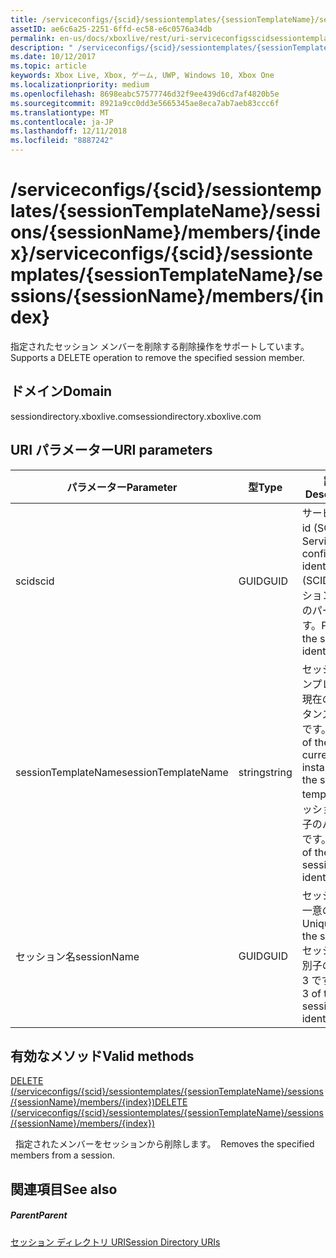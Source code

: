```yaml
---
title: /serviceconfigs/{scid}/sessiontemplates/{sessionTemplateName}/sessions/{sessionName}/members/{index}
assetID: ae6c6a25-2251-6ffd-ec58-e6c0576a34db
permalink: en-us/docs/xboxlive/rest/uri-serviceconfigsscidsessiontemplatessessiontemplatenamesessionnamemembersindex.html
description: " /serviceconfigs/{scid}/sessiontemplates/{sessionTemplateName}/sessions/{sessionName}/members/{index}"
ms.date: 10/12/2017
ms.topic: article
keywords: Xbox Live, Xbox, ゲーム, UWP, Windows 10, Xbox One
ms.localizationpriority: medium
ms.openlocfilehash: 8698eabc57577746d32f9ee439d6cd7af4820b5e
ms.sourcegitcommit: 8921a9cc0dd3e5665345ae8eca7ab7aeb83ccc6f
ms.translationtype: MT
ms.contentlocale: ja-JP
ms.lasthandoff: 12/11/2018
ms.locfileid: "8887242"
---
```

# <a name="serviceconfigsscidsessiontemplatessessiontemplatenamesessionssessionnamemembersindex"></a><span data-ttu-id="21584-104">/serviceconfigs/{scid}/sessiontemplates/{sessionTemplateName}/sessions/{sessionName}/members/{index}</span><span class="sxs-lookup"><span data-stu-id="21584-104">/serviceconfigs/{scid}/sessiontemplates/{sessionTemplateName}/sessions/{sessionName}/members/{index}</span></span>
<span data-ttu-id="21584-105">指定されたセッション メンバーを削除する削除操作をサポートしています。</span><span class="sxs-lookup"><span data-stu-id="21584-105">Supports a DELETE operation to remove the specified session member.</span></span>
<a id="ID4EO"></a>


## <a name="domain"></a><span data-ttu-id="21584-106">ドメイン</span><span class="sxs-lookup"><span data-stu-id="21584-106">Domain</span></span>
<span data-ttu-id="21584-107">sessiondirectory.xboxlive.com</span><span class="sxs-lookup"><span data-stu-id="21584-107">sessiondirectory.xboxlive.com</span></span>  
<a id="ID4ET"></a>


## <a name="uri-parameters"></a><span data-ttu-id="21584-108">URI パラメーター</span><span class="sxs-lookup"><span data-stu-id="21584-108">URI parameters</span></span>

| <span data-ttu-id="21584-109">パラメーター</span><span class="sxs-lookup"><span data-stu-id="21584-109">Parameter</span></span>| <span data-ttu-id="21584-110">型</span><span class="sxs-lookup"><span data-stu-id="21584-110">Type</span></span>| <span data-ttu-id="21584-111">説明</span><span class="sxs-lookup"><span data-stu-id="21584-111">Description</span></span>|
| --- | --- | --- |
| <span data-ttu-id="21584-112">scid</span><span class="sxs-lookup"><span data-stu-id="21584-112">scid</span></span>| <span data-ttu-id="21584-113">GUID</span><span class="sxs-lookup"><span data-stu-id="21584-113">GUID</span></span>| <span data-ttu-id="21584-114">サービス構成 id (SCID)。</span><span class="sxs-lookup"><span data-stu-id="21584-114">Service configuration identifier (SCID).</span></span> <span data-ttu-id="21584-115">セッション識別子のパート 1 です。</span><span class="sxs-lookup"><span data-stu-id="21584-115">Part 1 of the session identifier.</span></span>|
| <span data-ttu-id="21584-116">sessionTemplateName</span><span class="sxs-lookup"><span data-stu-id="21584-116">sessionTemplateName</span></span>| <span data-ttu-id="21584-117">string</span><span class="sxs-lookup"><span data-stu-id="21584-117">string</span></span>| <span data-ttu-id="21584-118">セッション テンプレートの現在のインスタンスの名前です。</span><span class="sxs-lookup"><span data-stu-id="21584-118">Name of the current instance of the session template.</span></span> <span data-ttu-id="21584-119">セッション識別子のパート 2 です。</span><span class="sxs-lookup"><span data-stu-id="21584-119">Part 2 of the session identifier.</span></span>|
| <span data-ttu-id="21584-120">セッション名</span><span class="sxs-lookup"><span data-stu-id="21584-120">sessionName</span></span>| <span data-ttu-id="21584-121">GUID</span><span class="sxs-lookup"><span data-stu-id="21584-121">GUID</span></span>| <span data-ttu-id="21584-122">セッションの一意の ID。</span><span class="sxs-lookup"><span data-stu-id="21584-122">Unique ID of the session.</span></span> <span data-ttu-id="21584-123">セッション識別子のパート 3 です。</span><span class="sxs-lookup"><span data-stu-id="21584-123">Part 3 of the session identifier.</span></span>|

<a id="ID4EDC"></a>


## <a name="valid-methods"></a><span data-ttu-id="21584-124">有効なメソッド</span><span class="sxs-lookup"><span data-stu-id="21584-124">Valid methods</span></span>

[<span data-ttu-id="21584-125">DELETE (/serviceconfigs/{scid}/sessiontemplates/{sessionTemplateName}/sessions/{sessionName}/members/{index})</span><span class="sxs-lookup"><span data-stu-id="21584-125">DELETE (/serviceconfigs/{scid}/sessiontemplates/{sessionTemplateName}/sessions/{sessionName}/members/{index})</span></span>](uri-serviceconfigsscidsessiontemplatessessiontemplatenamesessionnamemembersindexdelete.md)

<span data-ttu-id="21584-126">&nbsp;&nbsp;指定されたメンバーをセッションから削除します。</span><span class="sxs-lookup"><span data-stu-id="21584-126">&nbsp;&nbsp;Removes the specified members from a session.</span></span>

<a id="ID4ENC"></a>


## <a name="see-also"></a><span data-ttu-id="21584-127">関連項目</span><span class="sxs-lookup"><span data-stu-id="21584-127">See also</span></span>

<a id="ID4EPC"></a>


##### <a name="parent"></a><span data-ttu-id="21584-128">Parent</span><span class="sxs-lookup"><span data-stu-id="21584-128">Parent</span></span>

[<span data-ttu-id="21584-129">セッション ディレクトリ URI</span><span class="sxs-lookup"><span data-stu-id="21584-129">Session Directory URIs</span></span>](atoc-reference-sessiondirectory.md)
